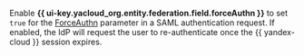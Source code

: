 Enable **{{ ui-key.yacloud_org.entity.federation.field.forceAuthn }}** to set `true` for the [ForceAuthn](../../organization/api-ref/Federation/index.md) parameter in a SAML authentication request. If enabled, the IdP will request the user to re-authenticate once the {{ yandex-cloud }} session expires.
